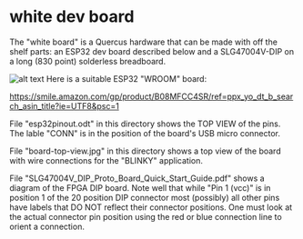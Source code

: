 # white dev board
The "white board" is a Quercus hardware that can be made with off the shelf parts: an ESP32 dev board described below and a SLG47004V-DIP on a long (830 point) solderless breadboard. 

![alt text](https://github.com/petesoper/quercusdoc/blob/issue29/white-with-LEDs.jpg?raw=true)
Here is a suitable ESP32 "WROOM" board:

https://smile.amazon.com/gp/product/B08MFCC4SR/ref=ppx_yo_dt_b_search_asin_title?ie=UTF8&psc=1

File "esp32pinout.odt" in this directory shows the TOP VIEW of the pins. The lable "CONN" is in the position of the board's USB micro connector.

File "board-top-view.jpg" in this directory shows a top view of the board with wire connections for the "BLINKY" application.

File "SLG47004V_DIP_Proto_Board_Quick_Start_Guide.pdf" shows a diagram of the FPGA DIP board. Note well that while "Pin 1 (vcc)" is in position 1 of the 20 position DIP connector most (possibly) all other pins have labels that DO NOT reflect their connector positions. One must look at the actual connector pin position using the red or blue connection line to orient a connection.

